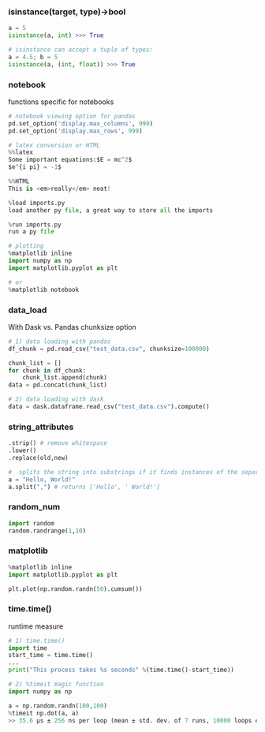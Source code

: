 ### isinstance(target, type)->bool
```py
a = 5
isinstance(a, int) >>> True

# isinstance can accept a tuple of types:
a = 4.5; b = 5
isinstance(a, (int, float)) >>> True
```

### notebook
functions specific for notebooks
```python
# notebook viewing option for pandas
pd.set_option('display.max_columns', 999)
pd.set_option('display.max_rows', 999)

# latex conversion or HTML
%%latex
Some important equations:$E = mc^2$
$e^{i pi} = -1$

%%HTML
This is <em>really</em> neat!

%load imports.py
load another py file, a great way to store all the imports

%run imports.py
run a py file

# plotting
%matplotlib inline
import numpy as np
import matplotlib.pyplot as plt

# or
%matplotlib notebook
```

### data_load
With Dask vs. Pandas chunksize option
```python
# 1) data loading with pandas 
df_chunk = pd.read_csv("test_data.csv", chunksize=100000) 

chunk_list = []  
for chunk in df_chunk:  
    chunk_list.append(chunk)
data = pd.concat(chunk_list)

# 2) data loading with dask 
data = dask.dataframe.read_csv("test_data.csv").compute()
```

### string_attributes
```python
.strip() # remove whitespace
.lower()
.replace(old,new)

#  splits the string into substrings if it finds instances of the separator
a = "Hello, World!"
a.split(",") # returns ['Hello', ' World!']
```

### random_num
```python
import random
random.randrange(1,10)
```

### matplotlib
```python
%matplotlib inline
import matplotlib.pyplot as plt

plt.plot(np.random.randn(50).cumsum())
```

### time.time()
runtime measure
```python
# 1) time.time()
import time
start_time = time.time()
...
print("This process takes %s seconds" %(time.time()-start_time))

# 2) %timeit magic function
import numpy as np

a = np.random.randn(100,100)
%timeit np.dot(a, a)
>> 35.6 µs ± 256 ns per loop (mean ± std. dev. of 7 runs, 10000 loops each)
```
